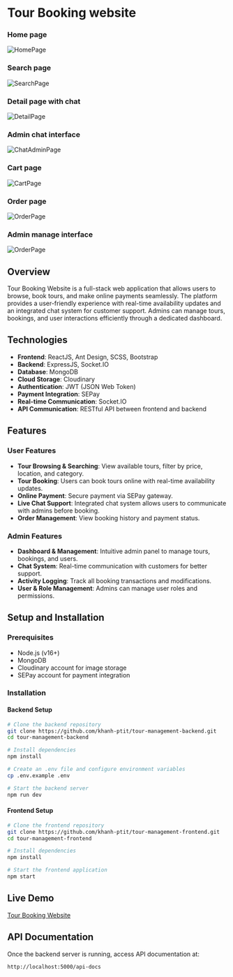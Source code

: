 # Tour Booking website

### Home page

![HomePage](./demo//home.png)

### Search page

![SearchPage](./demo//search.png)

### Detail page with chat

![DetailPage](./demo//detail.png)

### Admin chat interface

![ChatAdminPage](./demo//chatadmin.png)

### Cart page

![CartPage](./demo//cart.png)

### Order page

![OrderPage](./demo//order_unpaid.png)

### Admin manage interface

![OrderPage](./demo//admin_manage.png)

## Overview

Tour Booking Website is a full-stack web application that allows users to browse, book tours, and make online payments seamlessly. The platform provides a user-friendly experience with real-time availability updates and an integrated chat system for customer support. Admins can manage tours, bookings, and user interactions efficiently through a dedicated dashboard.

## Technologies

- **Frontend**: ReactJS, Ant Design, SCSS, Bootstrap
- **Backend**: ExpressJS, Socket.IO
- **Database**: MongoDB
- **Cloud Storage**: Cloudinary
- **Authentication**: JWT (JSON Web Token)
- **Payment Integration**: SEPay
- **Real-time Communication**: Socket.IO
- **API Communication**: RESTful API between frontend and backend

## Features

### User Features

- **Tour Browsing & Searching**: View available tours, filter by price, location, and category.
- **Tour Booking**: Users can book tours online with real-time availability updates.
- **Online Payment**: Secure payment via SEPay gateway.
- **Live Chat Support**: Integrated chat system allows users to communicate with admins before booking.
- **Order Management**: View booking history and payment status.

### Admin Features

- **Dashboard & Management**: Intuitive admin panel to manage tours, bookings, and users.
- **Chat System**: Real-time communication with customers for better support.
- **Activity Logging**: Track all booking transactions and modifications.
- **User & Role Management**: Admins can manage user roles and permissions.

## Setup and Installation

### Prerequisites

- Node.js (v16+)
- MongoDB
- Cloudinary account for image storage
- SEPay account for payment integration

### Installation

#### Backend Setup

```bash
# Clone the backend repository
git clone https://github.com/khanh-ptit/tour-management-backend.git
cd tour-management-backend

# Install dependencies
npm install

# Create an .env file and configure environment variables
cp .env.example .env

# Start the backend server
npm run dev
```

#### Frontend Setup

```bash
# Clone the frontend repository
git clone https://github.com/khanh-ptit/tour-management-frontend.git
cd tour-management-frontend

# Install dependencies
npm install

# Start the frontend application
npm start
```

## Live Demo

[Tour Booking Website](https://tour-management-frontend-khaki.vercel.app)

## API Documentation

Once the backend server is running, access API documentation at:

```
http://localhost:5000/api-docs
```
